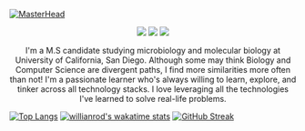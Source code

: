 [![MasterHead](https://ik.imagekit.io/y7dxpteu7ju/download_nsF4SEOOZ.png?updatedAt=1639027769083)](https://github.com/Haz-git)
<p align="center">
 
 <img src="https://badges.pufler.dev/visits/Haz-git/Haz-git"/> 
 <img src="https://badges.pufler.dev/repos/Haz-git"/>
 <img src="https://badges.pufler.dev/commits/monthly/Haz-git" />

</p>

<p align="center">
  I'm a M.S candidate studying microbiology and molecular biology at University of California, San Diego. Although some may think Biology and Computer Science are divergent paths, I find more similarities more often than not! I'm a passionate learner who's always willing to learn, explore, and tinker across all technology stacks. I love leveraging all the technologies I've learned to solve real-life problems.
</p>  

[![Top Langs](https://github-readme-stats.vercel.app/api/top-langs/?username=Haz-git&layout=compact&theme=algolia)](https://github.com/anuraghazra/github-readme-stats)
[![willianrod's wakatime stats](https://github-readme-stats.vercel.app/api/wakatime?username=Haz_git&theme=algolia)](https://github.com/anuraghazra/github-readme-stats)
[![GitHub Streak](http://github-readme-streak-stats.herokuapp.com?user=Haz-git&theme=algolia&date_format=M%20j%5B%2C%20Y%5D)](https://git.io/streak-stats)
